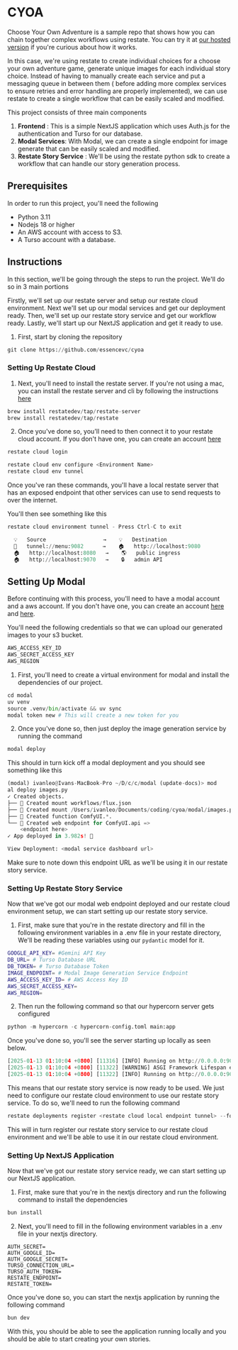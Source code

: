 # CYOA

Choose Your Own Adventure is a sample repo that shows how you can chain together complex workflows using restate. You can try it at [our hosted version](https://cyoa.dev) if you're curious about how it works.

In this case, we're using restate to create individual choices for a choose your own adventure game, generate unique images for each individual story choice. Instead of having to manually create each service and put a messaging queue in between them ( before adding more complex services to ensure retries and error handling are properly implemented), we can use restate to create a single workflow that can be easily scaled and modified.

This project consists of three main components

1. **Frontend** : This is a simple NextJS application which uses Auth.js for the authentication and Turso for our database.
2. **Modal Services**: With Modal, we can create a single endpoint for image generate that can be easily scaled and modified.
3. **Restate Story Service** : We'll be using the restate python sdk to create a workflow that can handle our story generation process.

## Prerequisites

In order to run this project, you'll need the following

- Python 3.11
- Nodejs 18 or higher
- An AWS account with access to S3.
- A Turso account with a database.

## Instructions

In this section, we'll be going through the steps to run the project. We'll do so in 3 main portions

Firstly, we'll set up our restate server and setup our restate cloud environment. Next we'll set up our modal services and get our deployment ready. Then, we'll set up our restate story service and get our workflow ready. Lastly, we'll start up our NextJS application and get it ready to use.

1. First, start by cloning the repository

```python
git clone https://github.com/essencevc/cyoa
```

### Setting Up Restate Cloud

1. Next, you'll need to install the restate server. If you're not using a mac, you can install the restate server and cli by following the instructions [here](https://docs.restate.dev/get_started/quickstart/)

```python
brew install restatedev/tap/restate-server
brew install restatedev/tap/restate
```

2. Once you've done so, you'll need to then connect it to your restate cloud account. If you don't have one, you can create an account [here](https://restate.dev/cloud/)

```python
restate cloud login

restate cloud env configure <Environment Name>
restate cloud env tunnel
```

Once you've ran these commands, you'll have a local restate server that has an exposed endpoint that other services can use to send requests to over the internet.

You'll then see something like this

```python
restate cloud environment tunnel - Press Ctrl-C to exit

  💡   Source                  →    💡   Destination
  🤝   tunnel://menu:9082      →    🏠   http://localhost:9080
  🏠   http://localhost:8080   →    🌎   public ingress
  🏠   http://localhost:9070   →    🔒   admin API
```

## Setting Up Modal

Before continuing with this process, you'll need to have a modal account and a aws account. If you don't have one, you can create an account [here](https://modal.com/signup) and [here](https://aws.amazon.com/free/).

You'll need the following credentials so that we can upload our generated images to your s3 bucket.

```bash
AWS_ACCESS_KEY_ID
AWS_SECRET_ACCESS_KEY
AWS_REGION
```

1. First, you'll need to create a virtual environment for modal and install the dependencies of our project.

```python
cd modal
uv venv
source .venv/bin/activate && uv sync
modal token new # This will create a new token for you
```

2. Once you've done so, then just deploy the image generation service by running the command

```python
modal deploy
```

This should in turn kick off a modal deployment and you should see something like this

```python
(modal) ivanleo@Ivans-MacBook-Pro ~/D/c/c/modal (update-docs)> mod
al deploy images.py
✓ Created objects.
├── 🔨 Created mount workflows/flux.json
├── 🔨 Created mount /Users/ivanleo/Documents/coding/cyoa/modal/images.py
├── 🔨 Created function ComfyUI.*.
└── 🔨 Created web endpoint for ComfyUI.api =>
    <endpoint here>
✓ App deployed in 3.982s! 🎉

View Deployment: <modal service dashboard url>
```

Make sure to note down this endpoint URL as we'll be using it in our restate story service.

### Setting Up Restate Story Service

Now that we've got our modal web endpoint deployed and our restate cloud environment setup, we can start setting up our restate story service.

1. First, make sure that you're in the restate directory and fill in the following environment variables in a .env file in your restate directory, We'll be reading these variables using our `pydantic` model for it.

```bash
GOOGLE_API_KEY= #Gemini API Key
DB_URL= # Turso Database URL
DB_TOKEN= # Turso Database Token
IMAGE_ENDPOINT= # Modal Image Generation Service Endpoint
AWS_ACCESS_KEY_ID= # AWS Access Key ID
AWS_SECRET_ACCESS_KEY=
AWS_REGION=
```

2. Then run the following command so that our hypercorn server gets configured

```python
python -m hypercorn -c hypercorn-config.toml main:app
```

Once you've done so, you'll see the server starting up locally as seen below.

```python
[2025-01-13 01:10:04 +0800] [11316] [INFO] Running on http://0.0.0.0:9080 (CTRL + C to quit)
[2025-01-13 01:10:04 +0800] [11322] [WARNING] ASGI Framework Lifespan error, continuing without Lifespan support
[2025-01-13 01:10:04 +0800] [11322] [INFO] Running on http://0.0.0.0:9080 (CTRL + C to quit)
```

This means that our restate story service is now ready to be used. We just need to configure our restate cloud environment to use our restate story service. To do so, we'll need to run the following command

```python
restate deployments register <restate cloud local endpoint tunnel> --force
```

This will in turn register our restate story service to our restate cloud environment and we'll be able to use it in our restate cloud environment.

### Setting Up NextJS Application

Now that we've got our restate story service ready, we can start setting up our NextJS application.

1. First, make sure that you're in the nextjs directory and run the following command to install the dependencies

```python
bun install
```

2. Next, you'll need to fill in the following environment variables in a .env file in your nextjs directory.

```
AUTH_SECRET=
AUTH_GOOGLE_ID=
AUTH_GOOGLE_SECRET=
TURSO_CONNECTION_URL=
TURSO_AUTH_TOKEN=
RESTATE_ENDPOINT=
RESTATE_TOKEN=
```

Once you've done so, you can start the nextjs application by running the following command

```python
bun dev
```

With this, you should be able to see the application running locally and you should be able to start creating your own stories.

